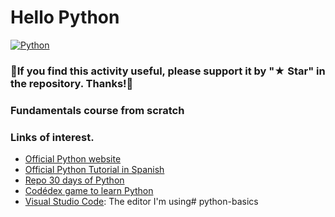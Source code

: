 # Hello Python

[![Python](https://img.shields.io/badge/Python-3.9+-yellow?style=for-the-badge&logo=python&logoColor=white&labelColor=101010)](https://python.org)


### 🐍If you find this activity useful, please support it by "★ Star" in the repository. Thanks!🐍

### Fundamentals course from scratch

### Links of interest.
* [Official Python website](https://www.python.org/)
* [Official Python Tutorial in Spanish](https://docs.python.org/es/3/tutorial/index.html)
* [Repo 30 days of Python](https://github.com/Asabeneh/30-Days-Of-Python)
* [Codédex game to learn Python](https://www.codedex.io/)
* [Visual Studio Code](https://code.visualstudio.com/): The editor I'm using# python-basics
